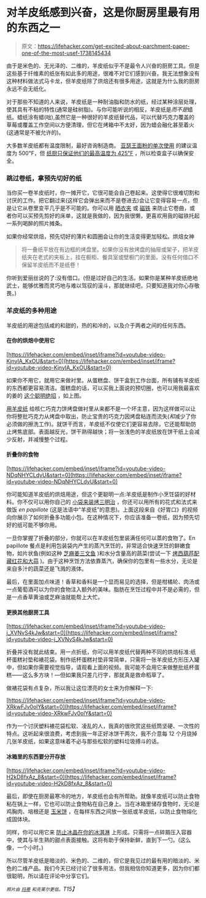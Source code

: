# 对羊皮纸感到兴奋，这是你厨房里最有用的东西之一

> 原文：<https://lifehacker.com/get-excited-about-parchment-paper-one-of-the-most-usef-1738145434>

由于是米色的、无光泽的、二维的，羊皮纸似乎不是最令人兴奋的厨房工具。但是这些基于纤维素的纸张有如此多的用途，很难不对它们感到兴奋。我无法想象没有这种材料做法式马卡龙，但羊皮纸除了烘焙还有很多用途，这就是为什么我的厨房永远不会无纸化。



对于那些不知道的人来说，羊皮纸是一种耐油脂和防水的纸，经过某种涂层处理，使其具有不粘的特性(通常是硅树脂)。与你可能听说的相反，羊皮纸是*而不是*蜡纸。蜡纸涂有蜡(咄),虽然它是一种很好的羊皮纸替代品，可以代替巧克力覆盖的草莓或覆盖工作空间以方便清理，但它在烤箱中不太好，因为蜡会融化甚至着火(这通常是不被允许的)。

大多数羊皮纸都有温度限制，最好咨询制造商。 [亚瑟王面粉的单次使用](http://www.kingarthurflour.com/shop/items/baking-parchment-paper-half-sheet) 的建议温度为 500℉，但 [纸厨只保证他们的最高温度为 425℉](http://www.paperchef.com/en/pages/parchment101) ，所以检查盒子以确保安全。

### 跳过卷纸，拿预先切好的纸

当你买一卷羊皮纸时，你一摊开它，它很可能会自己卷起来。这使得它很难切割和讨厌的工作。把它翻过来(这样它会弹出来而不是卷进去)会让它变得容易一点，但是让它从卷里变平几乎是不可能的。你可以用 [晒衣夹](http://lifehacker.com/fasten-parchment-paper-with-a-clothespin-to-pour-batter-1585219205#_ga=1.32757118.1315095110.1433782535) 或 [磁铁](http://lifehacker.com/keep-parchment-paper-from-curling-with-magnets-5930396) 来防止它卷曲，或者你可以买预先剪好的床单，这就是我做的，因为我很懒，更喜欢用我的磁铁托起一系列喝醉的照片摊条。

如果你经常烘焙，预先切好的薄片和圆圈会让你的生活变得更加轻松。烘焙女神

> 将一叠纸平放在有边框的烤盘里。如果你没有放烤盘的抽屉或架子，把羊皮纸夹在老式的夹板上，挂在橱柜、餐具室或壁橱门的里面。没有任何借口不保留羊皮纸而不是纸卷！

你听到爱丽丝说的了:没有借口。(但是过好自己的生活。如果你是某种羊皮纸绝地武士，能够优雅而灵巧地与难以驾驭的滚斗，那就继续吧，只要知道我对你心存敬畏。)

### 羊皮纸的多种用途

羊皮纸的用途包括咸的和甜的，热的和冷的，以及介于两者之间的任何东西。

#### 在你的烘焙中使用它

 [https://lifehacker.com/embed/inset/iframe?id=youtube-video-KjnyIA_KxOU&start=0](https://lifehacker.com/embed/inset/iframe?id=youtube-video-KjnyIA_KxOU&start=0) 

如果你不用它，就用它来做衬里。从蛋糕盘、饼干盒到工作台面，所有铺有羊皮纸的东西都更容易清洁。蛋糕盘的话，可以买我上面说的预切圈，也可以用我最喜欢的姜的 [这个聪明绝招](http://skillet.lifehacker.com/line-round-cake-pans-with-parchment-paper-perfectly-ev-1716406181#_ga=1.197245615.1055861349.1441835238) ，如上图。

[用羊皮纸](http://lifehacker.com/line-your-baking-pan-with-parchment-paper-for-easy-brow-5886475) 给核仁巧克力饼烤盘做衬里从来都不是一个坏主意，因为这样做可以让你将整批巧克力从烤盘中取出，防止宝贵的巧克力因烤盘粘连而流失(*和*减少了你必须做的擦洗工作)。就饼干而言，羊皮纸不仅使它们更容易去除，它还能帮助防止烤焦底部。表面越反光，饼干熟得越快；将一张浅色的羊皮纸放在饼干纸上会减少反射，并减慢整个过程。

#### 折叠你的食物

 [https://lifehacker.com/embed/inset/iframe?id=youtube-video-NDqNHYCLdyU&start=0](https://lifehacker.com/embed/inset/iframe?id=youtube-video-NDqNHYCLdyU&start=0) 

你可能知道羊皮纸的烘焙用途，但这个更聪明一点:羊皮纸是制作小烹饪袋的好材料。你不仅可以用你自己的 [小袋来装烤三明治](http://lifehacker.com/turn-parchment-paper-into-a-toaster-bag-for-mess-free-t-5640047#_ga=1.227171229.1055861349.1441835238) ，你还可以用所有的花式和法式来做饭 *en papillote* (这是法语中“羊皮纸”的意思)。上面这段来自《好胃口》的视频向你展示了如何折叠多功能小包。在这种情况下，你应该准备一卷纸，因为预先切好的纸可能不够你用。

一旦你掌握了折叠的部分，你就可以在羊皮纸包里装满任何可以蒸的食物了。En papillote 餐点是利用包装袋内产生的蒸汽烹饪的，非常适合快速烹饪的鲜嫩食物，如片状鱼(例如这种 [芝麻姜三文鱼](http://www.cookingchanneltv.com/recipes/kelsey-nixon/sesame-ginger-salmon-en-papillote.html) )和水分含量高的蔬菜(尝试一下 [烤西葫芦配藏红花和大蒜](http://www.pccnaturalmarkets.com/pcc/recipes/roasted-zucchini-saffron-and-garlic-en-papillote) )。由于这种烹饪方法依靠蒸汽，确保你的包里有一些水分，无论是来自多汁的蔬菜还是飞溅的液体。

最后，在里面加点味道！香草和香料是一个显而易见的选择，但是柑橘轮、肉汤或一点葡萄酒可以为你的食物注入额外的美味。脂肪在烹饪过程中并不是必需的，但是一点香草黄油或芝麻油就能帮上大忙。

#### **更换其他厨房工具**

 [https://lifehacker.com/embed/inset/iframe?id=youtube-video-j_XVNvS4kJw&start=0](https://lifehacker.com/embed/inset/iframe?id=youtube-video-j_XVNvS4kJw&start=0) 

折叠并没有就此结束。用一点折纸，你可以用羊皮纸代替两种不同的烘焙标准:纸杯蛋糕衬垫和裱花袋。制作纸杯蛋糕衬垫非常简单，只需将一张羊皮纸方形压入罐中，但如果你需要视觉指导，请观看上面的视频。我可能不会用它来做整批纸杯蛋糕——这么多方块！—但如果我只差几行字，那就真是救命稻草了。

做裱花袋有点复杂，所以我让这位漂亮的女士来为你解释一下:

 [https://lifehacker.com/embed/inset/iframe?id=youtube-video-XRkwFJv0olY&start=0](https://lifehacker.com/embed/inset/iframe?id=youtube-video-XRkwFJv0olY&start=0) 

作为一个讨厌塑料裱花袋松软、凌乱的人，我真的很欣赏这些纸筒坚硬、一次性的特点。这听起来很浪费，考虑到我一年正好冰饼干两次，我不介意每 12 个月烧掉几张羊皮纸，如果这意味着不必与那些松软的塑料垃圾搏斗的话。

#### 冰箱里的东西要分开存放

 [https://lifehacker.com/embed/inset/iframe?id=youtube-video-H2kD8fxAz_8&start=0](https://lifehacker.com/embed/inset/iframe?id=youtube-video-H2kD8fxAz_8&start=0) 

最后，即使在厨房最寒冷的地方，羊皮纸也会有所帮助。就像羊皮纸可以防止食物粘在锅上一样，它也可以防止食物粘在自己身上。当在冰箱里储存食物时，无论是鸡胸肉、培根还是 [玉米饼](http://lifehacker.com/store-or-freeze-tortillas-with-parchment-paper-between-5881182) ，在每样东西之间放一张纸或羊皮纸，以防止食物熔化成固体块。

同样，你可以用它来 [防止冰晶在你的冰淇淋](http://lifehacker.com/keep-ice-cream-tasting-fresh-by-storing-it-with-parchm-1564788407#_ga=1.257537803.1055861349.1441835238) 上形成。只需将一点碎屑压入容器中，使其与半生熟的甜点表面接触。这将有助于保持新鲜，直到下一勺。(这么像，一个小时。)

所以尽管羊皮纸是暗淡的、米色的、二维的，但它是我见过的最有用的暗淡的、米色的二维产品。我们今天已经讨论了很多用法，但我相信你知道更多，因为你们都很聪明，所以请在评论中分享它们。

*<small>照片由</small>* [*<small>玛蒂</small>*](https://www.flickr.com/photos/vegan-baking/4677246065/) *<small>和克莱尔更低。</small>T15】*
